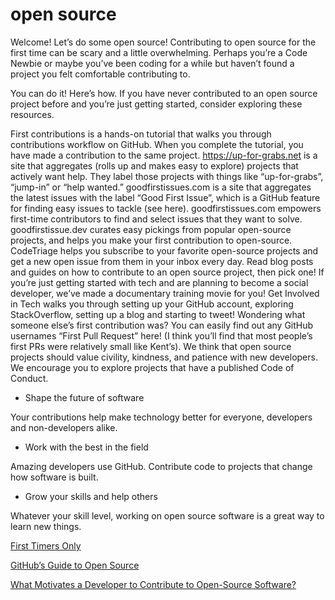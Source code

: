 # open source 



Welcome! Let’s do some open source!
Contributing to open source for the first time can be scary and a little overwhelming. Perhaps you’re a Code Newbie or maybe you’ve been coding for a while but haven’t found a project you felt comfortable contributing to.

You can do it! Here’s how.
If you have never contributed to an open source project before and you’re just getting started, consider exploring these resources.

First contributions is a hands-on tutorial that walks you through contributions workflow on GitHub. When you complete the tutorial, you have made a contribution to the same project.
https://up-for-grabs.net is a site that aggregates (rolls up and makes easy to explore) projects that actively want help. They label those projects with things like “up-for-grabs”, “jump-in” or “help wanted.”
goodfirstissues.com is a site that aggregates the latest issues with the label “Good First Issue”, which is a GitHub feature for finding easy issues to tackle (see here). goodfirstissues.com empowers first-time contributors to find and select issues that they want to solve.
goodfirstissue.dev curates easy pickings from popular open-source projects, and helps you make your first contribution to open-source.
CodeTriage helps you subscribe to your favorite open-source projects and get a new open issue from them in your inbox every day.
Read blog posts and guides on how to contribute to an open source project, then pick one!
If you’re just getting started with tech and are planning to become a social developer, we’ve made a documentary training movie for you! Get Involved in Tech walks you through setting up your GitHub account, exploring StackOverflow, setting up a blog and starting to tweet!
Wondering what someone else’s first contribution was? You can easily find out any GitHub usernames “First Pull Request” here! (I think you’ll find that most people’s first PRs were relatively small like Kent’s).
We think that open source projects should value civility, kindness, and patience with new developers. We encourage you to explore projects that have a published Code of Conduct.




- Shape the future of software

Your contributions help make technology better for everyone, developers and non-developers alike.


- Work with the best in the field

Amazing developers use GitHub. Contribute code to projects that change how software is built.


- Grow your skills and help others

Whatever your skill level, working on open source software is a great way to learn new things.


[First Timers Only](https://www.firsttimersonly.com/)

[GitHub’s Guide to Open Source](https://github.com/open-source)

[What Motivates a Developer to Contribute to Open-Source Software?](https://clearcode.cc/blog/why-developers-contribute-open-source-software/)

